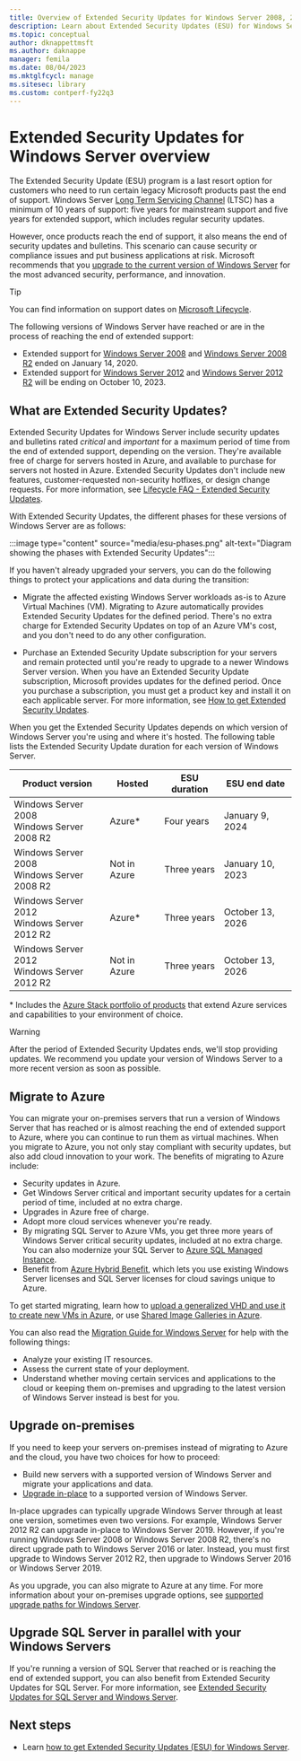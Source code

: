 ```yaml
---
title: Overview of Extended Security Updates for Windows Server 2008, 2008 R2, 2012, and 2012 R2
description: Learn about Extended Security Updates (ESU) for Windows Server 2008, Windows Server 2008 R2, Windows Server 2012, and Windows Server 2012 R2, and how to upgrade on-premises servers or rehost to Azure.
ms.topic: conceptual
author: dknappettmsft
ms.author: daknappe
manager: femila
ms.date: 08/04/2023
ms.mktglfcycl: manage
ms.sitesec: library
ms.custom: contperf-fy22q3
---
```


# Extended Security Updates for Windows Server overview

The Extended Security Update (ESU) program is a last resort option for customers who need to run certain legacy Microsoft products past the end of support. Windows Server [Long Term Servicing Channel](servicing-channels-comparison.md) (LTSC) has a minimum of 10 years of support: five years for mainstream support and five years for extended support, which includes regular security updates.

However, once products reach the end of support, it also means the end of security updates and bulletins. This scenario can cause security or compliance issues and put business applications at risk. Microsoft recommends that you [upgrade to the current version of Windows Server](install-upgrade-migrate.md) for the most advanced security, performance, and innovation.

> [!TIP]
> You can find information on support dates on [Microsoft Lifecycle](/lifecycle/products/).

The following versions of Windows Server have reached or are in the process of reaching the end of extended support:

- Extended support for [Windows Server 2008](/lifecycle/products/windows-server-2008) and [Windows Server 2008 R2](/lifecycle/products/windows-server-2008-r2) ended on January 14, 2020.
- Extended support for [Windows Server 2012](/lifecycle/products/windows-server-2012) and [Windows Server 2012 R2](/lifecycle/products/windows-server-2012-r2) will be ending on October 10, 2023.

## What are Extended Security Updates?

Extended Security Updates for Windows Server include security updates and bulletins rated *critical* and *important* for a maximum period of time from the end of extended support, depending on the version. They're available free of charge for servers hosted in Azure, and available to purchase for servers not hosted in Azure. Extended Security Updates don't include new features, customer-requested non-security hotfixes, or design change requests. For more information, see [Lifecycle FAQ - Extended Security Updates](/lifecycle/faq/extended-security-updates).

With Extended Security Updates, the different phases for these versions of Windows Server are as follows:

:::image type="content" source="media/esu-phases.png" alt-text="Diagram showing the phases with Extended Security Updates":::

If you haven't already upgraded your servers, you can do the following things to protect your applications and data during the transition:

- Migrate the affected existing Windows Server workloads as-is to Azure Virtual Machines (VM). Migrating to Azure automatically provides Extended Security Updates for the defined period. There's no extra charge for Extended Security Updates on top of an Azure VM's cost, and you don't need to do any other configuration.

- Purchase an Extended Security Update subscription for your servers and remain protected until you're ready to upgrade to a newer Windows Server version. When you have an Extended Security Update subscription, Microsoft provides updates for the defined period. Once you purchase a subscription, you must get a product key and install it on each applicable server. For more information, see [How to get Extended Security Updates](extended-security-updates-deploy.md).

When you get the Extended Security Updates depends on which version of Windows Server you're using and where it's hosted. The following table lists the Extended Security Update duration for each version of Windows Server.

| Product version | Hosted | ESU duration | ESU end date |
|--|--|--|--|
| Windows Server 2008<br />Windows Server 2008 R2 | Azure* | Four years | January 9, 2024 |
| Windows Server 2008<br />Windows Server 2008 R2 | Not in Azure | Three years | January 10, 2023 |
| Windows Server 2012<br />Windows Server 2012 R2 | Azure* | Three years | October 13, 2026 |
| Windows Server 2012<br />Windows Server 2012 R2 | Not in Azure | Three years | October 13, 2026 |

\* Includes the [Azure Stack portfolio of products](https://azure.microsoft.com/overview/azure-stack/) that extend Azure services and capabilities to your environment of choice.

> [!WARNING]
> After the period of Extended Security Updates ends, we'll stop providing updates. We recommend you update your version of Windows Server to a more recent version as soon as possible.

## Migrate to Azure

You can migrate your on-premises servers that run a version of Windows Server that has reached or is almost reaching the end of extended support to Azure, where you can continue to run them as virtual machines. When you migrate to Azure, you not only stay compliant with security updates, but also add cloud innovation to your work. The benefits of migrating to Azure include:

- Security updates in Azure.
- Get Windows Server critical and important security updates for a certain period of time, included at no extra charge.
- Upgrades in Azure free of charge.
- Adopt more cloud services whenever you're ready.
- By migrating SQL Server to Azure VMs, you get three more years of Windows Server critical security updates, included at no extra charge. You can also modernize your SQL Server to [Azure SQL Managed Instance](/azure/azure-sql/managed-instance/sql-managed-instance-paas-overview).
- Benefit from [Azure Hybrid Benefit](https://azure.microsoft.com/pricing/hybrid-benefit/), which lets you use existing Windows Server licenses and SQL Server licenses for cloud savings unique to Azure.

To get started migrating, learn how to [upload a generalized VHD and use it to create new VMs in Azure](/azure/virtual-machines/windows/upload-generalized-managed), or use [Shared Image Galleries in Azure](/azure/virtual-machines/shared-image-galleries).

You can also read the [Migration Guide for Windows Server](https://go.microsoft.com/fwlink/?linkid=872689) for help with the following things:

- Analyze your existing IT resources.
- Assess the current state of your deployment.
- Understand whether moving certain services and applications to the cloud or keeping them on-premises and upgrading to the latest version of Windows Server instead is best for you.

## Upgrade on-premises

If you need to keep your servers on-premises instead of migrating to Azure and the cloud, you have two choices for how to proceed:

- Build new servers with a supported version of Windows Server and migrate your applications and data.
- [Upgrade in-place](install-upgrade-migrate.md) to a supported version of Windows Server.

In-place upgrades can typically upgrade Windows Server through at least one version, sometimes even two versions. For example, Windows Server 2012 R2 can upgrade in-place to Windows Server 2019. However, if you're running Windows Server 2008 or Windows Server 2008 R2, there's no direct upgrade path to Windows Server 2016 or later. Instead, you must first upgrade to Windows Server 2012 R2, then upgrade to Windows Server 2016 or Windows Server 2019.

As you upgrade, you can also migrate to Azure at any time. For more information about your on-premises upgrade options, see [supported upgrade paths for Windows Server](supported-upgrade-paths.md).

## Upgrade SQL Server in parallel with your Windows Servers

If you're running a version of SQL Server that reached or is reaching the end of extended support, you can also benefit from Extended Security Updates for SQL Server. For more information, see [Extended Security Updates for SQL Server and Windows Server](https://www.microsoft.com/windows-server/extended-security-updates).

## Next steps

- Learn [how to get Extended Security Updates (ESU) for Windows Server](extended-security-updates-deploy.md).
